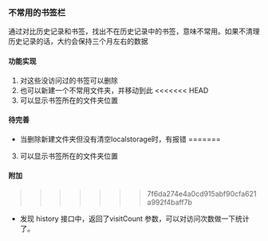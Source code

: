 ### 不常用的书签栏  
通过对比历史记录和书签，找出不在历史记录中的书签，意味不常用。如果不清理历史记录的话，大约会保持三个月左右的数据
#### 功能实现
1. 对这些没访问过的书签可以删除
2. 也可以新建一个不常用文件夹，并移动到此
<<<<<<< HEAD
3. 可以显示书签所在的文件夹位置  
#### 待完善
- 当删除新建文件夹但没有清空localstorage时，有报错
=======
3. 可以显示书签所在的文件夹位置
#### 附加
>>>>>>> 7f6da274e4a0cd915abf90cfa621a992f4baff7b
- 发现 history 接口中，返回了visitCount 参数，可以对访问次数做一下统计了。